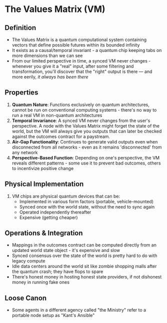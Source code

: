 # The Values Matrix (VM)

## Definition
* The Values Matrix is a quantum computational system containing vectors that define possible futures within its bounded infinity
* It exists as a causal/temporal invariant - a quantum chip keeping tabs on more dimensions than we can see
* From our limited perspective in time, a synced VM never changes - whenever you give it a "real" input, after some filtering and transformation, you'll discover that the "right" output is there — and more eerily, *it always has been there*

## Properties
1. **Quantum Nature**: Functions exclusively on quantum architectures, cannot be run on conventional computing systems - there's no way to run a real VM in non-quantum architectures
2. **Temporal Invariance**: A synced VM never changes from the user's perspective. A node with the Values Matrix might forget the state of the world, but the VM will always give you outputs that can later be checked against the outcomes contract for a paystream.
3. **Air-Gap Functionality**: Continues to generate valid outputs even when disconnected from all networks - even as it remains 'disconnected' from any network
4. **Perspective-Based Function**: Depending on one's perspective, the VM reveals different patterns - some use it to prevent bad outcomes, others to incentivize positive change

## Physical Implementation
1. VM chips are physical quantum devices that can be:
   * Implemented in various form factors (portable, vehicle-mounted)
   * Synced once with the world state, without the need to sync again
   * Operated independently thereafter
   * Expensive (getting cheaper)

## Operations & Integration
* Mappings in the outcomes contract can be computed directly from an updated world state object - it's expensive and slow
* Synced consensus over the state of the world is pretty hard to do with legacy compute
* Idle data centers around the world sit like zombie shopping malls after the quantum crash; they have flops to spare
* There's honest money in hosting honest state providers, if not dishonest money in running fake ones

## Loose Canon
* Some agents in a different agency called "the Ministry" refer to a portable node setup as "Kant's Ansible"
